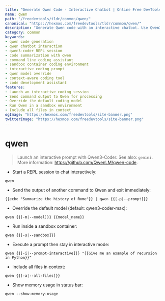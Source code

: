 ```yaml
---
title: "Generate Qwen Code - Interactive Chatbot | Online Free DevTools by Hexmos"
name: qwen
path: "/freedevtools/tldr/common/qwen/"
canonical: "https://hexmos.com/freedevtools/tldr/common/qwen/"
description: "Generate Qwen code with an interactive chatbot. Use Qwen3-Coder to create and refine code solutions easily. Free online tool, no registration required."
category: common
keywords:
- qwen code generation
- qwen chatbot interaction
- qwen3-coder REPL session
- code summarization with qwen
- command line coding assistant
- sandbox container coding environment
- interactive coding prompt
- qwen model override
- context-aware coding tool
- code development assistant
features:
- Launch an interactive coding session
- Send command output to Qwen for processing
- Override the default coding model
- Run Qwen in a sandbox environment
- Include all files in context
ogImage: "https://hexmos.com/freedevtools/site-banner.png"
twitterImage: "https://hexmos.com/freedevtools/site-banner.png"
---
```


# qwen

> Launch an interactive prompt with Qwen3-Coder.
> See also: `gemini`.
> More information: <https://github.com/QwenLM/qwen-code>.

- Start a REPL session to chat interactively:

`qwen`

- Send the output of another command to Qwen and exit immediately:

`{{echo "Summarize the history of Rome"}} | qwen {{[-p|--prompt]}}`

- Override the default model (default: qwen3-coder-max):

`qwen {{[-m|--model]}} {{model_name}}`

- Run inside a sandbox container:

`qwen {{[-s|--sandbox]}}`

- Execute a prompt then stay in interactive mode:

`qwen {{[-i|--prompt-interactive]}} "{{Give me an example of recursion in Python}}"`

- Include all files in context:

`qwen {{[-a|--all-files]}}`

- Show memory usage in status bar:

`qwen --show-memory-usage`
